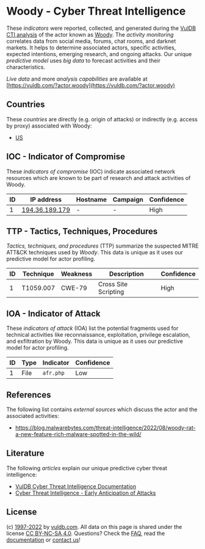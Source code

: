 # Woody - Cyber Threat Intelligence

These _indicators_ were reported, collected, and generated during the [VulDB CTI analysis](https://vuldb.com/?kb.cti) of the actor known as [Woody](https://vuldb.com/?actor.woody). The _activity monitoring_ correlates data from social media, forums, chat rooms, and darknet markets. It helps to determine associated actors, specific activities, expected intentions, emerging research, and ongoing attacks. Our unique _predictive model_ uses _big data_ to forecast activities and their characteristics.

_Live data_ and more _analysis capabilities_ are available at [https://vuldb.com/?actor.woody](https://vuldb.com/?actor.woody)

## Countries

These _countries_ are directly (e.g. origin of attacks) or indirectly (e.g. access by proxy) associated with Woody:

* [US](https://vuldb.com/?country.us)

## IOC - Indicator of Compromise

These _indicators of compromise_ (IOC) indicate associated network resources which are known to be part of research and attack activities of Woody.

ID | IP address | Hostname | Campaign | Confidence
-- | ---------- | -------- | -------- | ----------
1 | [194.36.189.179](https://vuldb.com/?ip.194.36.189.179) | - | - | High

## TTP - Tactics, Techniques, Procedures

_Tactics, techniques, and procedures_ (TTP) summarize the suspected MITRE ATT&CK techniques used by _Woody_. This data is unique as it uses our predictive model for actor profiling.

ID | Technique | Weakness | Description | Confidence
-- | --------- | -------- | ----------- | ----------
1 | T1059.007 | CWE-79 | Cross Site Scripting | High

## IOA - Indicator of Attack

These _indicators of attack_ (IOA) list the potential fragments used for technical activities like reconnaissance, exploitation, privilege escalation, and exfiltration by Woody. This data is unique as it uses our predictive model for actor profiling.

ID | Type | Indicator | Confidence
-- | ---- | --------- | ----------
1 | File | `afr.php` | Low

## References

The following list contains _external sources_ which discuss the actor and the associated activities:

* https://blog.malwarebytes.com/threat-intelligence/2022/08/woody-rat-a-new-feature-rich-malware-spotted-in-the-wild/

## Literature

The following _articles_ explain our unique predictive cyber threat intelligence:

* [VulDB Cyber Threat Intelligence Documentation](https://vuldb.com/?kb.cti)
* [Cyber Threat Intelligence - Early Anticipation of Attacks](https://www.scip.ch/en/?labs.20201022)

## License

(c) [1997-2022](https://vuldb.com/?kb.changelog) by [vuldb.com](https://vuldb.com/?kb.about). All data on this page is shared under the license [CC BY-NC-SA 4.0](https://creativecommons.org/licenses/by-nc-sa/4.0/). Questions? Check the [FAQ](https://vuldb.com/?kb.faq), read the [documentation](https://vuldb.com/?kb) or [contact us](https://vuldb.com/?contact)!
